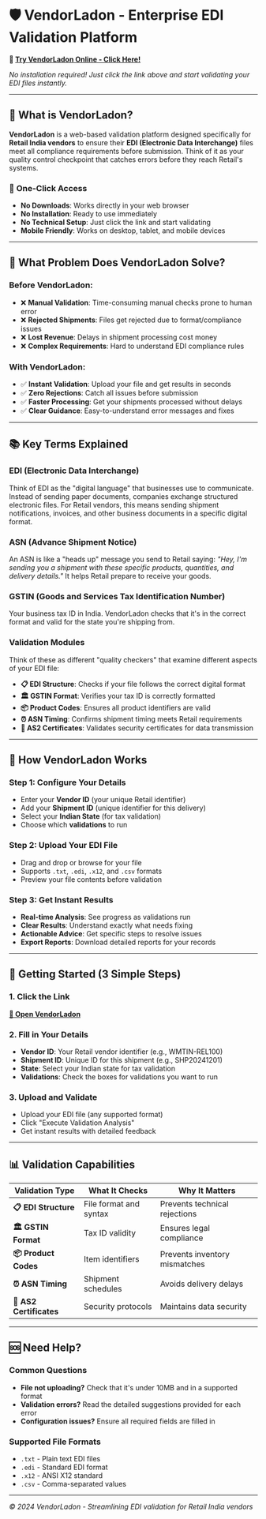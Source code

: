 # 🛡️ VendorLadon - Enterprise EDI Validation Platform

**🚀 [Try VendorLadon Online - Click Here!](https://ashmitha247-retail--app-zurwdh.streamlit.app)**

*No installation required! Just click the link above and start validating your EDI files instantly.*

---

## 🎯 What is VendorLadon?

**VendorLadon** is a web-based validation platform designed specifically for **Retail India vendors** to ensure their **EDI (Electronic Data Interchange)** files meet all compliance requirements before submission. Think of it as your quality control checkpoint that catches errors before they reach Retail's systems.

### 🚀 **One-Click Access**
- **No Downloads**: Works directly in your web browser
- **No Installation**: Ready to use immediately  
- **No Technical Setup**: Just click the link and start validating
- **Mobile Friendly**: Works on desktop, tablet, and mobile devices

---

## 🏪 **What Problem Does VendorLadon Solve?**

### **Before VendorLadon:**
- ❌ **Manual Validation**: Time-consuming manual checks prone to human error
- ❌ **Rejected Shipments**: Files get rejected due to format/compliance issues
- ❌ **Lost Revenue**: Delays in shipment processing cost money
- ❌ **Complex Requirements**: Hard to understand EDI compliance rules

### **With VendorLadon:**
- ✅ **Instant Validation**: Upload your file and get results in seconds
- ✅ **Zero Rejections**: Catch all issues before submission
- ✅ **Faster Processing**: Get your shipments processed without delays
- ✅ **Clear Guidance**: Easy-to-understand error messages and fixes

---

## 📚 **Key Terms Explained**

### **EDI (Electronic Data Interchange)**
Think of EDI as the "digital language" that businesses use to communicate. Instead of sending paper documents, companies exchange structured electronic files. For Retail vendors, this means sending shipment notifications, invoices, and other business documents in a specific digital format.

### **ASN (Advance Shipment Notice)**
An ASN is like a "heads up" message you send to Retail saying: *"Hey, I'm sending you a shipment with these specific products, quantities, and delivery details."* It helps Retail prepare to receive your goods.

### **GSTIN (Goods and Services Tax Identification Number)**
Your business tax ID in India. VendorLadon checks that it's in the correct format and valid for the state you're shipping from.

### **Validation Modules**
Think of these as different "quality checkers" that examine different aspects of your EDI file:

- **📋 EDI Structure**: Checks if your file follows the correct digital format
- **🏛️ GSTIN Format**: Verifies your tax ID is correctly formatted
- **📦 Product Codes**: Ensures all product identifiers are valid
- **⏰ ASN Timing**: Confirms shipment timing meets Retail requirements
- **🔐 AS2 Certificates**: Validates security certificates for data transmission

---

## 🎯 **How VendorLadon Works**

### **Step 1: Configure Your Details**
- Enter your **Vendor ID** (your unique Retail identifier)
- Add your **Shipment ID** (unique identifier for this delivery)
- Select your **Indian State** (for tax validation)
- Choose which **validations** to run

### **Step 2: Upload Your EDI File**
- Drag and drop or browse for your file
- Supports `.txt`, `.edi`, `.x12`, and `.csv` formats
- Preview your file contents before validation

### **Step 3: Get Instant Results**
- **Real-time Analysis**: See progress as validations run
- **Clear Results**: Understand exactly what needs fixing
- **Actionable Advice**: Get specific steps to resolve issues
- **Export Reports**: Download detailed reports for your records

---

## 🚀 **Getting Started (3 Simple Steps)**

### **1. Click the Link**
[**🔗 Open VendorLadon**](https://ashmitha247-retail--app-zurwdh.streamlit.app)

### **2. Fill in Your Details**
- **Vendor ID**: Your Retail vendor identifier (e.g., WMTIN-REL100)
- **Shipment ID**: Unique ID for this shipment (e.g., SHP20241201)
- **State**: Select your Indian state for tax validation
- **Validations**: Check the boxes for validations you want to run

### **3. Upload and Validate**
- Upload your EDI file (any supported format)
- Click "Execute Validation Analysis"
- Get instant results with detailed feedback

---

## 📊 **Validation Capabilities**

| Validation Type | What It Checks | Why It Matters |
|----------------|----------------|----------------|
| **📋 EDI Structure** | File format and syntax | Prevents technical rejections |
| **🏛️ GSTIN Format** | Tax ID validity | Ensures legal compliance |
| **📦 Product Codes** | Item identifiers | Prevents inventory mismatches |
| **⏰ ASN Timing** | Shipment schedules | Avoids delivery delays |
| **🔐 AS2 Certificates** | Security protocols | Maintains data security |

---

## 🆘 **Need Help?**

### **Common Questions**
- **File not uploading?** Check that it's under 10MB and in a supported format
- **Validation errors?** Read the detailed suggestions provided for each error
- **Configuration issues?** Ensure all required fields are filled in

### **Supported File Formats**
- `.txt` - Plain text EDI files
- `.edi` - Standard EDI format
- `.x12` - ANSI X12 standard
- `.csv` - Comma-separated values

---

*© 2024 VendorLadon - Streamlining EDI validation for Retail India vendors*
